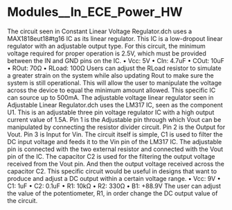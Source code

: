 # Modules__In_ECE_Power_HW
The circuit seen in Constant Linear Voltage Regulator.dch uses a MAX1818eut18#tg16 IC as its linear regulator. This IC is a low-dropout linear regulator with an adjustable output type. For this circuit, the minimum voltage required for proper operation is 2.5V, which must be provided between the IN and GND pins on the IC.
•	Vcc: 5V
•	CIn: 4.7uF 
•	COut: 10uF
•	ROut: 70Ω
•	RLoad: 100Ω
Users can adjust the RLoad resistor to simulate a greater strain on the system while also updating Rout to make sure the system is still operational. This will allow the user to manipulate the voltage across the device to equal the minimum amount allowed. This specific IC can source up to 500mA.
The adjustable voltage linear regulator seen in Adjustable Linear Regulator.dch uses the LM317 IC, seen as the component U1. This is an adjustable three pin voltage regulator IC with a high output current value of 1.5A. Pin 1 is the Adjustable pin through which Vout can be manipulated by connecting the resistor divider circuit. Pin 2 is the Output for Vout. Pin 3 is Input for Vin. The circuit itself is simple, C1 is used to filter the DC input voltage and feeds it to the Vin pin of the LM317 IC. The adjustable pin is connected with the two external resistor and connected with the Vout pin of the IC. The capacitor C2 is used for the filtering the output voltage received from the Vout pin. And then the output voltage received across the capacitor C2. This specific circuit would be useful in designs that want to produce and adjust a DC output within a certain voltage range.
•	Vcc: 9V
•	C1: 1uF 
•	C2: 0.1uF
•	R1: 10kΩ
•	R2: 330Ω
•	B1: +88.9V
The user can adjust the value of the potentiometer, R1, in order change the DC output value of the circuit.

